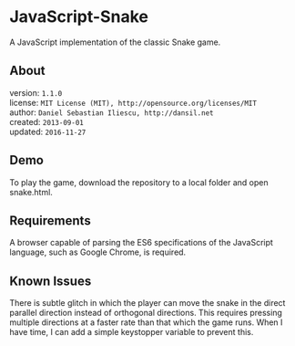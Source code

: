 JavaScript-Snake
================

A JavaScript implementation of the classic Snake game.

About
------------------

version: `1.1.0`  
license: `MIT License (MIT), http://opensource.org/licenses/MIT`  
author: `Daniel Sebastian Iliescu, http://dansil.net`  
created: `2013-09-01`  
updated: `2016-11-27`

Demo
------------------

To play the game, download the repository to a local folder and open snake.html.

Requirements
------------------

A browser capable of parsing the ES6 specifications of the JavaScript language, such as Google Chrome, is required.

Known Issues
------------------

There is subtle glitch in which the player can move the snake in the direct parallel direction instead of orthogonal directions. This requires pressing multiple directions at a faster rate than that which the game runs. When I have time, I can add a simple keystopper variable to prevent this.